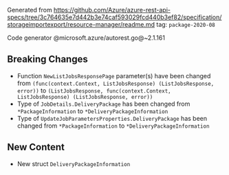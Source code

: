 Generated from https://github.com/Azure/azure-rest-api-specs/tree/3c764635e7d442b3e74caf593029fcd440b3ef82/specification/storageimportexport/resource-manager/readme.md tag: `package-2020-08`

Code generator @microsoft.azure/autorest.go@~2.1.161

## Breaking Changes

- Function `NewListJobsResponsePage` parameter(s) have been changed from `(func(context.Context, ListJobsResponse) (ListJobsResponse, error))` to `(ListJobsResponse, func(context.Context, ListJobsResponse) (ListJobsResponse, error))`
- Type of `JobDetails.DeliveryPackage` has been changed from `*PackageInformation` to `*DeliveryPackageInformation`
- Type of `UpdateJobParametersProperties.DeliveryPackage` has been changed from `*PackageInformation` to `*DeliveryPackageInformation`

## New Content

- New struct `DeliveryPackageInformation`
